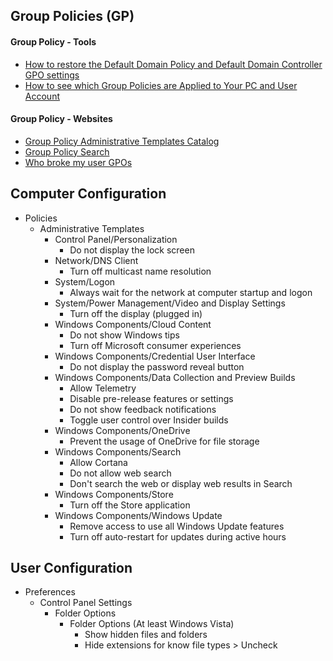 ## Group Policies (GP)

#### Group Policy - Tools 
  - [How to restore the Default Domain Policy and Default Domain Controller GPO settings](https://docs.microsoft.com/en-us/windows-server/administration/windows-commands/dcgpofix)
  - [How to see which Group Policies are Applied to Your PC and User Account](https://docs.microsoft.com/en-us/windows-server/administration/windows-commands/gpresult)
  
#### Group Policy - Websites
  - [Group Policy Administrative Templates Catalog](https://getadmx.com/)
  - [Group Policy Search](https://gpsearch.azurewebsites.net/)
  - [Who broke my user GPOs](https://blogs.technet.microsoft.com/askpfeplat/2016/07/05/who-broke-my-user-gpos/)


## Computer Configuration
  - Policies
    - Administrative Templates
      - Control Panel/Personalization
          - Do not display the lock screen
      - Network/DNS Client
          - Turn off multicast name resolution
      - System/Logon
          - Always wait for the network at computer startup and logon
      -  System/Power Management/Video and Display Settings
          - Turn off the display (plugged in)
       - Windows Components/Cloud Content
          - Do not show Windows tips
          - Turn off Microsoft consumer experiences
       - Windows Components/Credential User Interface
          - Do not display the password reveal button
       - Windows Components/Data Collection and Preview Builds
          - Allow Telemetry
          - Disable pre-release features or settings
          - Do not show feedback notifications
          - Toggle user control over Insider builds
       - Windows Components/OneDrive
          - Prevent the usage of OneDrive for file storage
       - Windows Components/Search
          - Allow Cortana
          - Do not allow web search
          - Don't search the web or display web results in Search
       - Windows Components/Store
          - Turn off the Store application
       - Windows Components/Windows Update
          - Remove access to use all Windows Update features
          - Turn off auto-restart for updates during active hours


## User Configuration
  - Preferences
    - Control Panel Settings
      - Folder Options
        - Folder Options (At least Windows Vista)
          - Show hidden files and folders
          - Hide extensions for know file types > Uncheck
